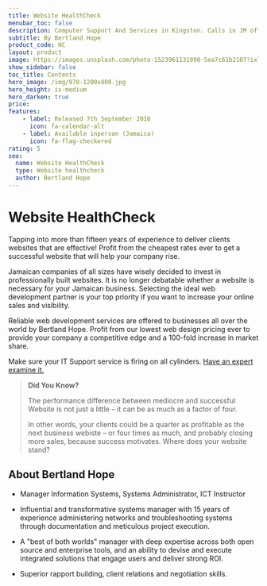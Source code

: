 ```yaml
---
title: Website HealthCheck
menubar_toc: false
description: Computer Support And Services in Kingston. Calls in JM office hours only please.
subtitle: By Bertland Hope
product_code: HC
layout: product
image: https://images.unsplash.com/photo-1523961131990-5ea7c61b2107?ixlib=rb-1.2.1&ixid=MnwxMjA3fDB8MHxwaG90by1wYWdlfHx8fGVufDB8fHx8&auto=format&fit=crop&w=774&q=80
show_sidebar: false
toc_title: Contents
hero_image: /img/970-1200x800.jpg
hero_height: is-medium
hero_darken: true
price: 
features:
    - label: Released 7th September 2016 
      icon: fa-calendar-alt
    - label: Available inperson (Jamaica)
      icon: fa-flag-checkered
rating: 5
seo:
  name: Website HealthCheck
  type: Website healthcheck
  author: Bertland Hope
---
```


# Website HealthCheck

Tapping into more than fifteen years of experience to deliver clients websites that are effective! Profit from the cheapest rates ever to get a successful website that will help your company rise.

Jamaican companies of all sizes have wisely decided to invest in professionally built websites. It is no longer debatable whether a website is necessary for your Jamaican business. Selecting the ideal web development partner is your top priority if you want to increase your online sales and visibility.

Reliable web development services are offered to businesses all over the world by Bertland Hope. Profit from our lowest web design pricing ever to provide your company a competitive edge and a 100-fold increase in market share.

<div class="buttons is-centered">
Make sure your IT Support service is firing on all cylinders. 
<a href="/connect/" class="button is-info" target="_blank">Have an expert examine it.</a>
</div>

> **Did You Know?**
> 
> The performance difference between mediocre and successful Website is not just a little – it can be as much as a factor of four.
> 
> 
> In other words, your clients could be a quarter as profitable as the next business webiste – or four times as much, and probably closing more sales, because success motivates. Where does your website stand?


## About Bertland Hope

* Manager Information Systems, Systems Administrator, ICT Instructor

* Influential and transformative systems manager with 15 years of experience administering networks and troubleshooting systems through documentation and meticulous project execution.

* A "best of both worlds" manager with deep expertise across both open source and enterprise tools, and an ability to devise and execute integrated solutions that engage users and deliver strong ROI.

* Superior rapport building, client relations and negotiation skills.




